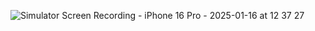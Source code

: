 ![Simulator Screen Recording - iPhone 16 Pro - 2025-01-16 at 12 37 27](https://github.com/user-attachments/assets/4c372eab-08b3-47e3-9f35-27e7bcb1ab0f)
